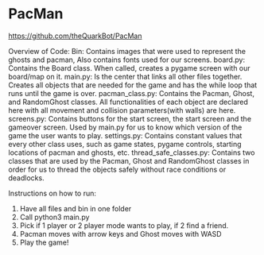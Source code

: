 # PacMan

https://github.com/theQuarkBot/PacMan

Overview of Code:
Bin: Contains images that were used to represent the ghosts and pacman, 
Also contains fonts used for our screens.
board.py: Contains the Board class. When called, creates a pygame screen with 
our board/map on it.
main.py: Is the center that links all other files together. Creates all objects 
that are needed for the game and has the while loop that runs until the game is 
over.
pacman_class.py: Contains the Pacman, Ghost, and RandomGhost classes. All 
functionalities of each object are declared here with all movement and collision
parameters(with walls) are here.
screens.py: Contains buttons for the start screen, the start screen and the 
gameover screen. Used by main.py for us to know which version of the game the 
user wants to play.
settings.py: Contains constant values that every other class uses, such as game 
states, pygame controls, starting locations of pacman and ghosts, etc.
thread_safe_classes.py: Contains two classes that are used by the Pacman, Ghost 
and RandomGhost classes in order for us to thread the objects safely without 
race conditions or deadlocks.

Instructions on how to run:
1. Have all files and bin in one folder
2. Call python3 main.py
3. Pick if 1 player or 2 player mode wants to play, if 2 find a friend.
4. Pacman moves with arrow keys and Ghost moves with WASD
5. Play the game!
